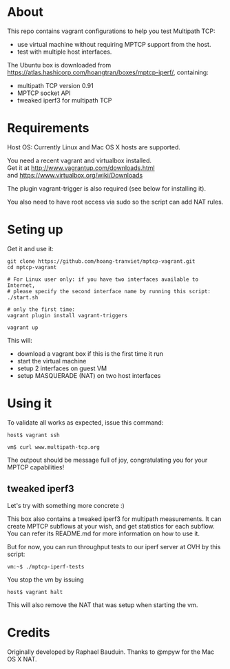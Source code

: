 About
=====

This repo contains vagrant configurations to help you test Multipath TCP:

- use virtual machine without requiring MPTCP support from the host.
- test with multiple host interfaces.

The Ubuntu box is downloaded from https://atlas.hashicorp.com/hoangtran/boxes/mptcp-iperf/, containing:

- multipath TCP version 0.91
- MPTCP socket API
- tweaked iperf3 for multipath TCP


Requirements
============

Host OS: Currently Linux and Mac OS X hosts are supported.

You need a recent vagrant and virtualbox installed. <br />
Get it at http://www.vagrantup.com/downloads.html  <br />
and https://www.virtualbox.org/wiki/Downloads

The plugin  vagrant-trigger is also required (see below for installing it).

You also need to have root access via sudo so the script can add NAT rules.

Seting up
=========

Get it and use it:

    git clone https://github.com/hoang-tranviet/mptcp-vagrant.git
    cd mptcp-vagrant

    # For Linux user only: if you have two interfaces available to Internet,
    # please specify the second interface name by running this script:
    ./start.sh

    # only the first time:
    vagrant plugin install vagrant-triggers

    vagrant up

This will:

  * download a vagrant box if this is the first time it run
  * start the virtual machine
  * setup 2 interfaces on guest VM
  * setup MASQUERADE (NAT) on two host interfaces

Using it
========

To validate all works as expected, issue this command:

    host$ vagrant ssh 

    vm$ curl www.multipath-tcp.org

The outpout should be message full of joy, congratulating you for your MPTCP capabilities!

tweaked iperf3
--------------

Let's try with something more concrete :)

This box also contains a tweaked iperf3 for multipath measurements.
It can create MPTCP subflows at your wish, and get statistics for each subflow.
You can refer its README.md for more information on how to use it.

But for now, you can run throughput tests to our iperf server at OVH by this script:

    vm:~$ ./mptcp-iperf-tests


You stop the vm by issuing

    host$ vagrant halt

This will also remove the NAT that was setup when starting the vm.
  

Credits
=======

Originally developed by Raphael Bauduin.
Thanks to @mpyw for the Mac OS X NAT.